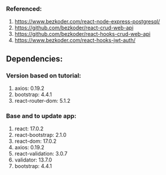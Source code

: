 ###  Referenced:
1.  https://www.bezkoder.com/react-node-express-postgresql/
2.  https://github.com/bezkoder/react-crud-web-api
3.  https://github.com/bezkoder/react-hooks-crud-web-api
4.  https://www.bezkoder.com/react-hooks-jwt-auth/

##  Dependencies:

### Version based on tutorial:
1.  axios: 0.19.2
2.  bootstrap: 4.4.1
3.  react-router-dom: 5.1.2

###  Base and to update app:
1.  react: 17.0.2
2.  react-bootstrap: 2.1.0
3.  react-dom: 17.0.2
4.  axios:  0.19.2
5.  react-validation:  3.0.7
6.  validator:  13.7.0
7.  bootstrap: 4.4.1
